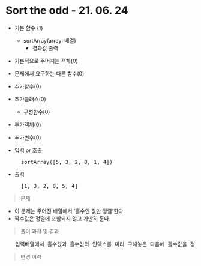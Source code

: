 # Sort the odd - 21. 06. 24

- 기본 함수 (1)
  - sortArray(array: 배열)
    - 결과값 출력
- 기본적으로 주어지는 객체(0)
- 문제에서 요구하는 다른 함수(0)
- 추가함수(0)
- 추가클래스(0)
  - 구성함수(0)
- 추가객체(0)
- 추가변수(0)

- 입력 or 호출
  <pre>
    sortArray([5, 3, 2, 8, 1, 4])
  </pre>
 
- 출력
  <pre>
    [1, 3, 2, 8, 5, 4]
  </pre>

> 문제
  - 이 문제는 주어진 배열에서 '홀수인 값만 정렬'한다.
  - 짝수값은 정렬에 포함되지 않고 가만히 둔다.

> 풀이 과정 및 결과
<pre>
   입력배열에서 홀수값과 홀수값의 인덱스를 미리 구해놓은 다음에 홀수값을 정렬하고 미리 구해둔 인덱스의 위치에 정렬된 홀수값을 다시 대입한다.
</pre>

>변경 이력
<pre>
</pre>